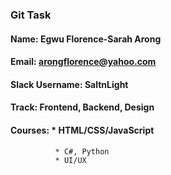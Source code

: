 ### Git Task


#### Name: Egwu Florence-Sarah Arong


#### Email: arongflorence@yahoo.com


#### Slack Username: SaltnLight


#### Track: Frontend, Backend, Design


#### Courses: * HTML/CSS/JavaScript 
              * C#, Python
              * UI/UX
